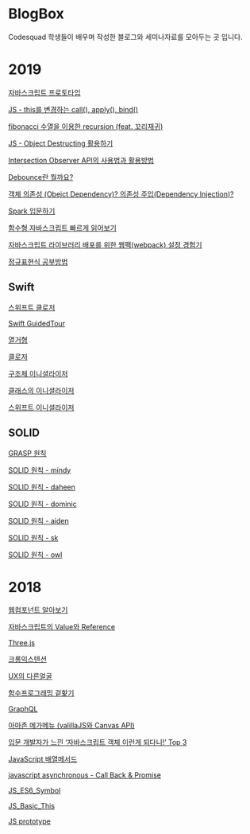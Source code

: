 # BlogBox

Codesquad 학생들이 배우며 작성한 블로그와 세미나자료를 모아두는 곳 입니다.


# 2019

[자바스크립트 프로토타입](https://gminiy.github.io/javascript/2019/05/14/%ED%94%84%EB%A1%9C%ED%86%A0%ED%83%80%EC%9E%85.html)

[JS - this를 변경하는 call(), apply(), bind()](https://leehwarang.github.io//docs/tech/call_apply_bind.html)

[fibonacci 수열을 이용한 recursion (feat. 꼬리재귀)](https://aftersnowing.tistory.com/3?category=750277)

[JS - Object Destructing 활용하기](https://github.com/P-iknow/dev-log/blob/master/JS/objectDestruction.md)

[Intersection Observer API의 사용법과 활용방법](https://blog.hyeyoonjung.com/2019/01/09/intersectionobserver-tutorial/)

[Debounce란 뭘까요?](https://medium.com/@feanar729/debounce%EB%9E%80-%EB%AD%98%EA%B9%8C%EC%9A%94-82204c8b953f)

[객체 의존성 (Obejct Dependency)? 의존성 주입(Dependency Injection)?](https://hyodol-development-note.tistory.com/2)

[Spark 입문하기](https://nailerheum.github.io/2019/05/17/Spark-Adventure1/)

[함수형 자바스크립트 빠르게 읽어보기](https://pa-pico.tistory.com/98)

[자바스크립트 라이브러리 배포를 위한 웹팩(webpack) 설정 경험기](http://blog.hyeyoonjung.com/2019/05/26/setting-webpack-for-javascript-library/)

[정규표현식 공부방법](https://medium.com/@kiljh11/정규표현식-공부-방법-유용한-사이트-목록-2b1a21f97174)

## Swift

[스위프트 클로저](https://medium.com/@sunghyun_k/swift-클로저-closure-518ca1274ed4)

[Swift GuidedTour](https://github.com/sunghyun-k/SwiftGuidedTourKR)

[열거형](https://medium.com/@kiljh11/스위프트-열거형-6d5b5702130a)

[클로저](https://medium.com/@kiljh11/스위프트-클로저-3b47bf2b4acf)

[구조체 이니셜라이저](https://medium.com/@jgj455/오늘의-swift-상식-초기화-값-타입의-initializer-1e3d329050c6 
)

[클래스의 이니셜라이저](https://medium.com/@jgj455/오늘의-swift-상식-initializer-2편-클래스의-initializer-7141cda4ecf2)

[스위프트 이니셜라이저](https://medium.com/@kiljh11/스위프트-이니셜라이저-초기화-a1479a69563c
)

## SOLID 

[GRASP 원칙](https://medium.com/@codesquad_yoda/스위프트와-grasp-패턴-d5e37a1bb5dc)

[SOLID 원칙 - mindy](https://cmindy.tistory.com/19)

[SOLID 원칙 - daheen](https://daheenallwhite.github.io/programming/oop/solid%20principles/2019/05/16/SOLID-Principles.html)

[SOLID 원칙 - dominic](https://kiljh.tistory.com/entry/SOLID-원칙)

[SOLID 원칙 - aiden](https://medium.com/@jgj455/오늘의-swift-상식-객체와-solid-원칙-270415c64b64)

[SOLID 원칙 - sk](https://medium.com/@sunghyun_k/solid-원칙에-따라-객체-설계하기-d7378e00afa6)

[SOLID 원칙 - owl](https://o-o-wl.tistory.com/26)

# 2018

[웹컴포넌트 알아보기](https://slides.com/chany/deck-15#/)

[자바스크립트의 Value와 Reference](https://www.notion.so/Value-Reference-cc9f07b01abb477796d331898a206a71)

[Three.js](https://www.notion.so/vonzoo/Space-434ef9fbdc6147ba96598e3631a2561d)

[크롬익스텐션](https://drive.google.com/file/d/1Hv7_HhS-3VDpROqlXfSS514xFYHj9OZ7/view?usp=drivesdk)

[UX의 다른얼굴](https://drive.google.com/file/d/1ClhkpYuFZPStV0pFAQHxwYiYRRtu3ZQO/view?usp=drivesdk)

[함수프로그래밍 겉핥기](https://docs.google.com/presentation/d/e/2PACX-1vSJi9PEa3etAgfX6NLN2Pia-j7XUsLTG88G5ljiCT-zX7SkcaGDS9J0hqrar27DK1QrLMoJIeK6IPuE/pub?start=false&loop=false&delayms=3000&slide=id.p)

[GraphQL](https://www.slideshare.net/secret/k7NvZTIrLfOh0C)

[아마존 메가메뉴 (valillaJS와 Canvas API)](https://vanary.com/kr/devlog/devlog181213.html)

[입문 개발자가 느낀 ‘자바스크립트 객체 이런게 되다니!’ Top 3](https://medium.com/@Boyoung_KIM/입문-개발자가-느낀-자바스크립트-객체-이런게-되다니-top-3-2a234f7177f2)

[JavaScript 배열메서드](https://www.notion.so/kakafe/JavaScript-bff7cd6b0cf847cab619fe520b1cbe29)

[javascript asynchronous - Call Back & Promise](https://www.notion.so/vonzoo/javascript-asynchronous-Call-Back-Promise-ebbeb5c7fe8a4a74bfbb2ef57c13dba4)

[JS_ES6_Symbol](https://medium.com/@lyhy0310/js-keywords-01-symbol-d4de06823491)

[JS_Basic_This](https://medium.com/@lyhy0310/js-%EA%B0%9C%EB%85%90-%EC%A0%95%EB%A6%AC%ED%95%98%EA%B8%B0-01-this-%ED%8E%B8-9b05663a5aff)

[JS prototype](https://medium.com/@mrdoo309/js-prototype-ecbb7340d65b)
